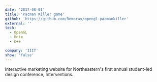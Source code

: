 ```yaml
---
date: '2017-08-01'
title: 'Pacman Killer game'
github: 'https://github.com/Remorax/opengl-pacmankiller'
external: ''
tech:
  - OpenGL
  - Unix
  - C++

company: 'IIIT'
show: 'false'
---
```


Interactive marketing website for Northeastern's first annual student-led design conference, Interventions.
